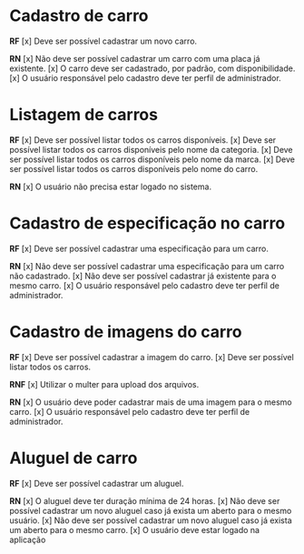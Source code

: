 # Cadastro de carro

**RF**
[x] Deve ser possível cadastrar um novo carro.

**RN**
[x] Não deve ser possível cadastrar um carro com uma placa já existente.
[x] O carro deve ser cadastrado, por padrão, com disponibilidade.
[x] O usuário responsável pelo cadastro deve ter perfil de administrador.

# Listagem de carros

**RF**
[x] Deve ser possível listar todos os carros disponíveis.
[x] Deve ser possível listar todos os carros disponíveis pelo nome da categoria.
[x] Deve ser possível listar todos os carros disponíveis pelo nome da marca.
[x] Deve ser possível listar todos os carros disponíveis pelo nome do carro.

**RN**
[x] O usuário não precisa estar logado no sistema.

# Cadastro de especificação no carro

**RF**
[x] Deve ser possível cadastrar uma especificação para um carro.

**RN**
[x] Não deve ser possível cadastrar uma especificação para um carro não cadastrado.
[x] Não deve ser possível cadastrar já existente para o mesmo carro.
[x] O usuário responsável pelo cadastro deve ter perfil de administrador.

# Cadastro de imagens do carro

**RF**
[x] Deve ser possível cadastrar a imagem do carro.
[x] Deve ser possível listar todos os carros.

**RNF**
[x] Utilizar o multer para upload dos arquivos.

**RN**
[x] O usuário deve poder cadastrar mais de uma imagem para o mesmo carro.
[x] O usuário responsável pelo cadastro deve ter perfil de administrador.

# Aluguel de carro

**RF**
[x] Deve ser possível cadastrar um aluguel.

**RN**
[x] O aluguel deve ter duração mínima de 24 horas.
[x] Não deve ser possível cadastrar um novo aluguel caso já exista um aberto para o mesmo usuário.
[x] Não deve ser possível cadastrar um novo aluguel caso já exista um aberto para o mesmo carro.
[x] O usuário deve estar logado na aplicação

